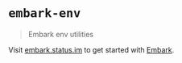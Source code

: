 # `embark-env`

> Embark env utilities

Visit [embark.status.im](https://embark.status.im/) to get started with
[Embark](https://github.com/embark-framework/embark).

